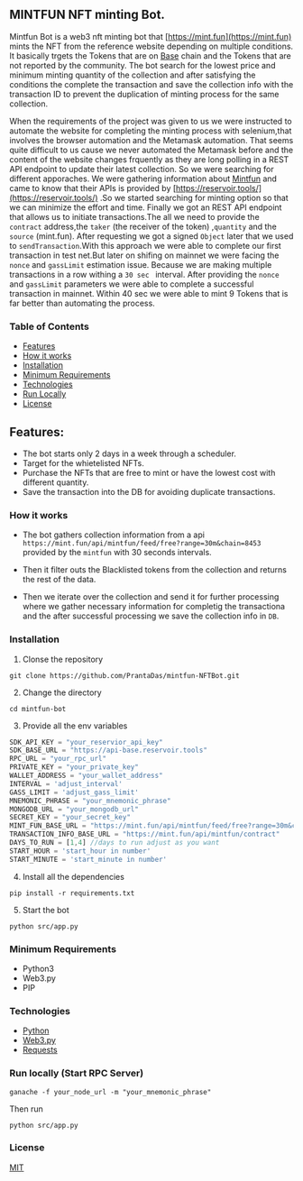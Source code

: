 ## MINTFUN NFT minting Bot.

Mintfun Bot is a web3 nft minting bot that [https://mint.fun](https://mint.fun) mints the NFT from the reference website depending on multiple conditions. It basically trgets the Tokens that are on [Base](https://docs.base.org/) chain and the Tokens that are not reported by the community. The bot search for the lowest price and minimum minting quantity of the collection and after satisfying the conditions the complete the transaction and save the collection info with the transaction ID to prevent the duplication of minting process for the same collection.

When the requirements of the project was given to us we were instructed to automate the website for completing the minting process with selenium,that involves the browser automation and the Metamask automation. That seems quite difficult to us cause we never automated the Metamask before and the content of the website changes frquently as they are long polling in a REST API endpoint to update their latest collection. So we were searching for different apporaches. We were gathering information about [Mintfun](https://mint.fun) and came to know that their APIs is provided by [https://reservoir.tools/](https://reservoir.tools/) .So we started searching for minting option so that we can minimize the effort and time. Finally we got an REST API endpoint that allows us to initiate transactions.The all we need to provide the `contract` address,the `taker` (the receiver of the token) ,`quantity` and the `source` (mint.fun). After requesting we got a signed `Object` later that we used to `sendTransaction`.With this approach we were able to complete our first transaction in test net.But later on shifing on mainnet we were facing the `nonce` and `gassLimit` estimation issue. Because we are making multiple transactions in a row withing a `30 sec ` interval. After providing the  `nonce` and `gassLimit` parameters we were able to complete a successful transaction in mainnet. Within 40 sec we were able to mint 9 Tokens that is far better than automating the process.

### Table of Contents
- [Features](#features)
- [How it works](#how-it-works)
- [Installation](#installation)
- [Minimum Requirements](#minimum-requirements)
- [Technologies](#technologies)
- [Run Locally](#run-locally)
- [License](#license)

## Features:
* The bot starts only 2 days in a week through a scheduler.
* Target for the whietelisted NFTs.
* Purchase the NFTs that are free to mint or have the lowest cost with different quantity.
* Save the transaction into the DB for avoiding duplicate transactions.

### How it works
* The bot gathers collection information from a api `https://mint.fun/api/mintfun/feed/free?range=30m&chain=8453` provided by the `mintfun` with 30 seconds intervals.

* Then it filter outs the Blacklisted tokens from the collection and returns the rest of the data.
* Then we iterate over the collection and send it for further processing where we gather necessary information for completig the transactiona and the after successful processing we save the collection info in `DB`.

### Installation

1. Clonse the repository

```shell
git clone https://github.com/PrantaDas/mintfun-NFTBot.git
```
2. Change the directory

```shell
cd mintfun-bot
```

3. Provide all the env variables
```js
SDK_API_KEY = "your_reservior_api_key"
SDK_BASE_URL = "https://api-base.reservoir.tools"
RPC_URL = "your_rpc_url"
PRIVATE_KEY = "your_private_key"
WALLET_ADDRESS = "your_wallet_address"
INTERVAL = 'adjust_interval'
GASS_LIMIT = 'adjust_gass_limit'
MNEMONIC_PHRASE = "your_mnemonic_phrase"
MONGODB_URL = "your_mongodb_url"
SECRET_KEY = "your_secret_key"
MINT_FUN_BASE_URL = "https://mint.fun/api/mintfun/feed/free?range=30m&chain=8453"
TRANSACTION_INFO_BASE_URL = "https://mint.fun/api/mintfun/contract"
DAYS_TO_RUN = [1,4] //days to run adjust as you want
START_HOUR = 'start_hour in number'
START_MINUTE = 'start_minute in number'
```
4. Install all the dependencies
```shell
pip install -r requirements.txt
```

5. Start the bot
```shell
python src/app.py
```

### Minimum Requirements
* Python3
* Web3.py
* PIP

### Technologies
- [Python](https://www.python.org/)
- [Web3.py](https://web3py.readthedocs.io/en/stable/index.html)
- [Requests](https://pypi.org/project/requests/)

### Run locally (Start RPC Server)
```shell
ganache -f your_node_url -m "your_mnemonic_phrase"
```
Then run 

```shell
python src/app.py
```

### License
[MIT](https://github.com/PrantaDas/mintfun-NFTBot/blob/main/LICENSE)